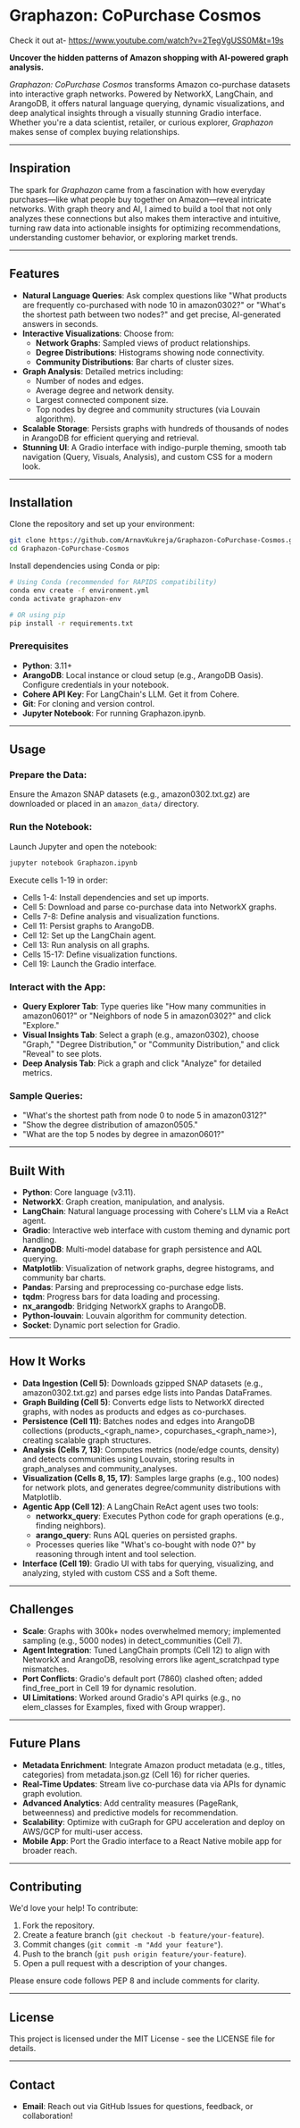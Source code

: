 # Graphazon: CoPurchase Cosmos
Check it out at- https://www.youtube.com/watch?v=2TegVgUSS0M&t=19s

**Uncover the hidden patterns of Amazon shopping with AI-powered graph analysis.**

*Graphazon: CoPurchase Cosmos* transforms Amazon co-purchase datasets into interactive graph networks. Powered by NetworkX, LangChain, and ArangoDB, it offers natural language querying, dynamic visualizations, and deep analytical insights through a visually stunning Gradio interface. Whether you're a data scientist, retailer, or curious explorer, *Graphazon* makes sense of complex buying relationships.

---

## Inspiration
The spark for *Graphazon* came from a fascination with how everyday purchases—like what people buy together on Amazon—reveal intricate networks. With graph theory and AI, I aimed to build a tool that not only analyzes these connections but also makes them interactive and intuitive, turning raw data into actionable insights for optimizing recommendations, understanding customer behavior, or exploring market trends.

---

## Features
- **Natural Language Queries**: Ask complex questions like "What products are frequently co-purchased with node 10 in amazon0302?" or "What's the shortest path between two nodes?" and get precise, AI-generated answers in seconds.
- **Interactive Visualizations**: Choose from:
  - **Network Graphs**: Sampled views of product relationships.
  - **Degree Distributions**: Histograms showing node connectivity.
  - **Community Distributions**: Bar charts of cluster sizes.
- **Graph Analysis**: Detailed metrics including:
  - Number of nodes and edges.
  - Average degree and network density.
  - Largest connected component size.
  - Top nodes by degree and community structures (via Louvain algorithm).
- **Scalable Storage**: Persists graphs with hundreds of thousands of nodes in ArangoDB for efficient querying and retrieval.
- **Stunning UI**: A Gradio interface with indigo-purple theming, smooth tab navigation (Query, Visuals, Analysis), and custom CSS for a modern look.

---

## Installation
Clone the repository and set up your environment:

```bash
git clone https://github.com/ArnavKukreja/Graphazon-CoPurchase-Cosmos.git
cd Graphazon-CoPurchase-Cosmos
```

Install dependencies using Conda or pip:

```bash
# Using Conda (recommended for RAPIDS compatibility)
conda env create -f environment.yml
conda activate graphazon-env

# OR using pip
pip install -r requirements.txt
```

### Prerequisites
- **Python**: 3.11+
- **ArangoDB**: Local instance or cloud setup (e.g., ArangoDB Oasis). Configure credentials in your notebook.
- **Cohere API Key**: For LangChain's LLM. Get it from Cohere.
- **Git**: For cloning and version control.
- **Jupyter Notebook**: For running Graphazon.ipynb.

---

## Usage

### Prepare the Data:
Ensure the Amazon SNAP datasets (e.g., amazon0302.txt.gz) are downloaded or placed in an `amazon_data/` directory.

### Run the Notebook:
Launch Jupyter and open the notebook:

```bash
jupyter notebook Graphazon.ipynb
```

Execute cells 1-19 in order:
- Cells 1-4: Install dependencies and set up imports.
- Cell 5: Download and parse co-purchase data into NetworkX graphs.
- Cells 7-8: Define analysis and visualization functions.
- Cell 11: Persist graphs to ArangoDB.
- Cell 12: Set up the LangChain agent.
- Cell 13: Run analysis on all graphs.
- Cells 15-17: Define visualization functions.
- Cell 19: Launch the Gradio interface.

### Interact with the App:
- **Query Explorer Tab**: Type queries like "How many communities in amazon0601?" or "Neighbors of node 5 in amazon0302?" and click "Explore."
- **Visual Insights Tab**: Select a graph (e.g., amazon0302), choose "Graph," "Degree Distribution," or "Community Distribution," and click "Reveal" to see plots.
- **Deep Analysis Tab**: Pick a graph and click "Analyze" for detailed metrics.

### Sample Queries:
- "What's the shortest path from node 0 to node 5 in amazon0312?"
- "Show the degree distribution of amazon0505."
- "What are the top 5 nodes by degree in amazon0601?"

---

## Built With
- **Python**: Core language (v3.11).
- **NetworkX**: Graph creation, manipulation, and analysis.
- **LangChain**: Natural language processing with Cohere's LLM via a ReAct agent.
- **Gradio**: Interactive web interface with custom theming and dynamic port handling.
- **ArangoDB**: Multi-model database for graph persistence and AQL querying.
- **Matplotlib**: Visualization of network graphs, degree histograms, and community bar charts.
- **Pandas**: Parsing and preprocessing co-purchase edge lists.
- **tqdm**: Progress bars for data loading and processing.
- **nx_arangodb**: Bridging NetworkX graphs to ArangoDB.
- **Python-louvain**: Louvain algorithm for community detection.
- **Socket**: Dynamic port selection for Gradio.

---

## How It Works
- **Data Ingestion (Cell 5)**: Downloads gzipped SNAP datasets (e.g., amazon0302.txt.gz) and parses edge lists into Pandas DataFrames.
- **Graph Building (Cell 5)**: Converts edge lists to NetworkX directed graphs, with nodes as products and edges as co-purchases.
- **Persistence (Cell 11)**: Batches nodes and edges into ArangoDB collections (products_<graph_name>, copurchases_<graph_name>), creating scalable graph structures.
- **Analysis (Cells 7, 13)**: Computes metrics (node/edge counts, density) and detects communities using Louvain, storing results in graph_analyses and community_analyses.
- **Visualization (Cells 8, 15, 17)**: Samples large graphs (e.g., 100 nodes) for network plots, and generates degree/community distributions with Matplotlib.
- **Agentic App (Cell 12)**: A LangChain ReAct agent uses two tools:
  - **networkx_query**: Executes Python code for graph operations (e.g., finding neighbors).
  - **arango_query**: Runs AQL queries on persisted graphs.
  - Processes queries like "What's co-bought with node 0?" by reasoning through intent and tool selection.
- **Interface (Cell 19)**: Gradio UI with tabs for querying, visualizing, and analyzing, styled with custom CSS and a Soft theme.

---

## Challenges
- **Scale**: Graphs with 300k+ nodes overwhelmed memory; implemented sampling (e.g., 5000 nodes) in detect_communities (Cell 7).
- **Agent Integration**: Tuned LangChain prompts (Cell 12) to align with NetworkX and ArangoDB, resolving errors like agent_scratchpad type mismatches.
- **Port Conflicts**: Gradio's default port (7860) clashed often; added find_free_port in Cell 19 for dynamic resolution.
- **UI Limitations**: Worked around Gradio's API quirks (e.g., no elem_classes for Examples, fixed with Group wrapper).

---

## Future Plans
- **Metadata Enrichment**: Integrate Amazon product metadata (e.g., titles, categories) from metadata.json.gz (Cell 16) for richer queries.
- **Real-Time Updates**: Stream live co-purchase data via APIs for dynamic graph evolution.
- **Advanced Analytics**: Add centrality measures (PageRank, betweenness) and predictive models for recommendation.
- **Scalability**: Optimize with cuGraph for GPU acceleration and deploy on AWS/GCP for multi-user access.
- **Mobile App**: Port the Gradio interface to a React Native mobile app for broader reach.

---

## Contributing
We'd love your help! To contribute:

1. Fork the repository.
2. Create a feature branch (`git checkout -b feature/your-feature`).
3. Commit changes (`git commit -m "Add your feature"`).
4. Push to the branch (`git push origin feature/your-feature`).
5. Open a pull request with a description of your changes.

Please ensure code follows PEP 8 and include comments for clarity.

---

## License
This project is licensed under the MIT License - see the LICENSE file for details.

---

## Contact
- **Email**: Reach out via GitHub Issues for questions, feedback, or collaboration!

